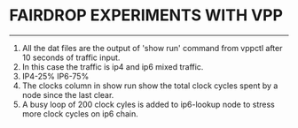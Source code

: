 # FAIRDROP EXPERIMENTS WITH VPP
---
1. All the dat files are the output of 'show run' command from vppctl after 10 seconds of traffic input.
2. In this case the traffic is ip4 and ip6 mixed traffic.
3. IP4-25% IP6-75%
4. The clocks column in show run show the total clock cycles spent by a node since the last clear.
5. A busy loop of 200 clock cyles is added to ip6-lookup node to stress	more clock cycles on ip6 chain.
